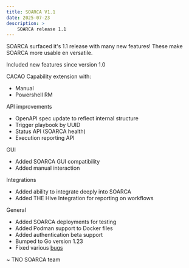 ```yaml
---
title: SOARCA V1.1
date: 2025-07-23
description: >
    SOARCA release 1.1
---
```


SOARCA surfaced it's 1.1 release with many new features! These make SOARCA more usable en versatile.


Included new features since version 1.0

CACAO Capability extension with:
 - Manual
 - Powershell RM

API improvements
 - OpenAPI spec update to reflect internal structure
 - Trigger playbook by UUID
 - Status API (SOARCA health)
 - Execution reporting API

GUI 
 - Added SOARCA GUI compatibility
 - Added manual interaction

Integrations
 - Added ability to integrate deeply into SOARCA
 - Added THE Hive Integration for reporting on workflows

General 
 - Added SOARCA deployments for testing
 - Added Podman support to Docker files
 - Added authentication beta support
 - Bumped to Go version 1.23
 - Fixed various [bugs](https://github.com/COSSAS/SOARCA/issues?q=is%3Aissue%20state%3Aclosed%20label%3Abug)


~ TNO SOARCA team